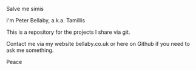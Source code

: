 Salve me simis

I'm Peter Bellaby, a.k.a. Tamillis

This is a repository for the projects I share via git.

Contact me via my website bellaby.co.uk or here on Github if you need to ask me something.

Peace

<!---
Tamillis/Tamillis is a ✨ special ✨ repository because its `README.md` (this file) appears on your GitHub profile.
You can click the Preview link to take a look at your changes.
--->
